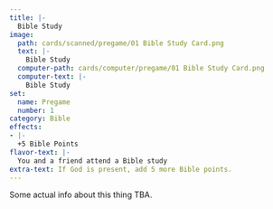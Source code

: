 ```yaml
---
title: |-
  Bible Study
image: 
  path: cards/scanned/pregame/01 Bible Study Card.png
  text: |-
    Bible Study
  computer-path: cards/computer/pregame/01 Bible Study Card.png
  computer-text: |-
    Bible Study
set:
  name: Pregame
  number: 1
category: Bible
effects: 
- |-
  +5 Bible Points
flavor-text: |-
  You and a friend attend a Bible study
extra-text: If God is present, add 5 more Bible points.
---
```

Some actual info about this thing TBA.
